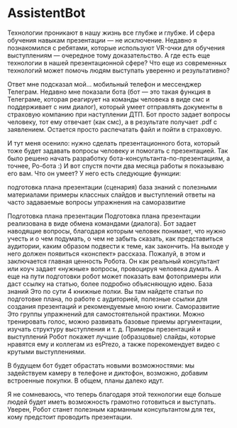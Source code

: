 # AssistentBot

Технологии проникают в нашу жизнь все глубже и глубже. И сфера обучения навыкам презентации — не исключение. Недавно я познакомился с ребятами, которые используют VR-очки для обучения выступлениям — очередное тому доказательство. А где есть еще технологии в нашей презентационной сфере? Что еще из современных технологий может помочь людям выступать уверенно и результативно?

Ответ мне подсказал мой… мобильный телефон и мессенджер Телеграм. Недавно мне показали бота (бот — это такая функция в Телеграме, которая реагирует на команды человека в виде смс и поддерживает с ним диалог), который умеет отправлять документы в страховую компанию при наступлении ДТП. Бот просто задает вопросы человеку, тот ему отвечает (как смс), а в результате получает .pdf с заявлением. Остается просто распечатать файл и пойти в страховую.

И тут меня осенило: нужно сделать презентационного бота, который тоже будет задавать вопросы человеку и помогать с презентацией. Так было решено начать разработку бота-консультанта-по-презентациям, а точнее, Ро-бота :) И вот спустя почти два месяца работы я показываю его вам.
Что он умеет?
У него есть следующие функции:


подготовка плана презентации (сценария)
база знаний с полезными материалами
примеры классных слайдов и выступлений
ответы на часто задаваемые вопросы
упражнения на саморазвитие

Подготовка плана презентации
Подготовка плана презентации реализована в виде обмена командами (диалога). Бот задает наводящие вопросы, благодаря которым человек понимает, что нужно учесть и о чем подумать, о чем не забыть сказать, как представиться аудитории, каким образом подвести к теме, как закончить. На выходе у него должен появиться «конспект» рассказа. Пожалуй, в этом и заключается главная ценность Робота. Он как реальный консультант или коуч задает «нужные» вопросы, провоцируя человека думать. А еще на пути подготовки робот может показать вам фотопримеры или даст ссылку на статью, более подробно объясняющую идею.
База знаний
Это по сути 4 книжные полки. Вы там найдете статьи по подготовке плана, по работе с аудиторией, полезные ссылки для создания презентаций и рекомендуемые мною книги.
Саморазвитие
Это группы упражнений для самостоятельной практики. Можно тренировать голос, можно развивать базовые приемы аргументации, изучать структуру выступления и т. д.
Примеры презентаций и выступлений
Робот покажет лучшие (образцовые) слайды, которые нравятся ему и коллегам из esPrezo, а также порекомендует видео с крутыми выступлениями.

В будущем бот будет обрастать новыми возможностями: мы задействуем камеру в телефоне и диктофон, возможно, добавим встроенные покупки. В общем, планы далеко идут.

Я не сомневаюсь, что теперь благодаря этой технологии еще больше людей будет иметь возможность грамотно готовиться и выступать. Уверен, Робот станет полезным карманным консультантом для тех, кому предстоит проводить презентации.
